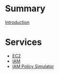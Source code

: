 # Summary

[Introduction](./intro.md)

# Services

- [EC2](./ec2.md)
- [IAM](./iam.md)
- [IAM Policy Simulator](./iam_policy_simulator.md)
